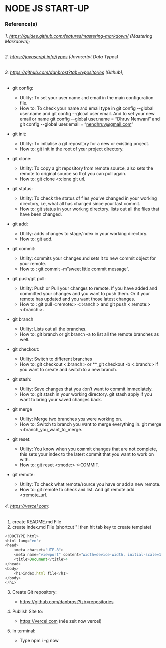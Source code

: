 # NODE JS START-UP
### Reference(s)
###### 1. https://guides.github.com/features/mastering-markdown/ (Mastering Markdown);
###### 2. https://javascript.info/types (Javascript Data Types)
###### 3. https://github.com/danbrost?tab=repositories (Github);
* git config: 
  * Utility: To set your user name and email in the main configuration file.
  * How to: To check your name and email type in git config --global user.name and git config --global user.email. And to set your new email or name git config --global user.name = “Dhruv Nenwani” and git config --global user.email = “nendhruv@gmail.com”

* git init: 
  * Utility: To initialise a git repository for a new or existing project.
  * How to: git init in the root of your project directory.

* git clone:
  * Utility: To copy a git repository from remote source, also sets the remote to original source so that you can pull again.
  * How to: git clone <:clone git url.

* git status:
  * Utility: To check the status of files you’ve changed in your working directory, i.e, what all has changed since your last commit.
  * How to: git status in your working directory. lists out all the files that have been changed.

* git add:
  * Utility: adds changes to stage/index in your working directory.
  * How to: git add.

* git commit:
  * Utility: commits your changes and sets it to new commit object for your remote.
  * How to : git commit -m”sweet little commit message”.

* git push/git pull:
  * Utility: Push or Pull your changes to remote. If you have added and committed your changes and you want to push them. Or if your remote has updated and you want   those     latest changes.
  * How to : git pull <:remote:> <:branch:> and git push <:remote:> <:branch:>.

* git branch
  * Utility: Lists out all the branches.
  * How to: git branch or git branch -a to list all the remote branches as well.

* git checkout:
  * Utility: Switch to different branches
  * How to: git checkout <:branch:> or **_git checkout -b <:branch:> if you want to create and switch to a new branch.

* git stash:
  * Utility: Save changes that you don’t want to commit immediately.
  * How to: git stash in your working directory. git stash apply if you want to bring your saved changes back.

* git merge
  * Utility: Merge two branches you were working on.
  * How to: Switch to branch you want to merge everything in. git merge <:branch_you_want_to_merge.

* git reset:
  * Utility: You know when you commit changes that are not complete, this sets your index to the latest commit that you want to work on with.
  * How to: git reset <:mode:> <:COMMIT.

* git remote:
  * Utility: To check what remote/source you have or add a new remote.
  * How to: git remote to check and list. And git remote add <:remote_url.


###### 4. https://vercel.com;

1. create README.md File
2. create index.md File (shortcut "! then hit tab key to create template)
```javascript
<!DOCTYPE html>
<html lang="en">
<head>
    <meta charset="UTF-8">
    <meta name="viewport" content="width=device-width, initial-scale=1.0">
    <title>Document</title>4
</head>
<body>
    <h1>index.html file</h1>
</body>
</h1>
```
3. Create Git repository:
    * https://github.com/danbrost?tab=repositories
4. Publish Site to:
    * https://vercel.com (née zeit now vercel)

5. In terminal:
    * Type npm i -g now
